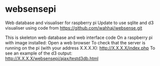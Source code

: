 websensepi
==========

Web database and visualiser for raspberry pi
Update to use sqlite and d3 visualiser using code from 
https://github.com/wahhaj/websense.git

This is skeleton web database and web interface code
On a raspberry pi with image installed:
Open a web browser
To check that the server is running on the pi (with your address X.X.X.X):
http://X.X.X.X/index.php
To see an example of the d3 output:
http://X.X.X.X/websensepi/ajax/testd3db.html
